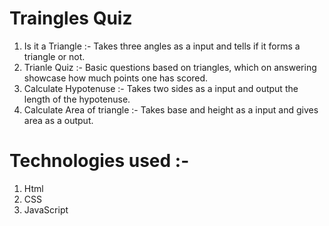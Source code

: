# Traingles Quiz

1. Is it a Triangle :- Takes three angles as a input and tells if it forms a triangle or not.
2. Trianle Quiz :- Basic questions based on triangles, which on answering showcase how much points one has scored.
3. Calculate Hypotenuse :- Takes two sides as a input and output the length of the hypotenuse.
4. Calculate Area of triangle :- Takes base and height as a input and gives area as a output.

# Technologies used :-
1. Html
2. CSS
3. JavaScript
